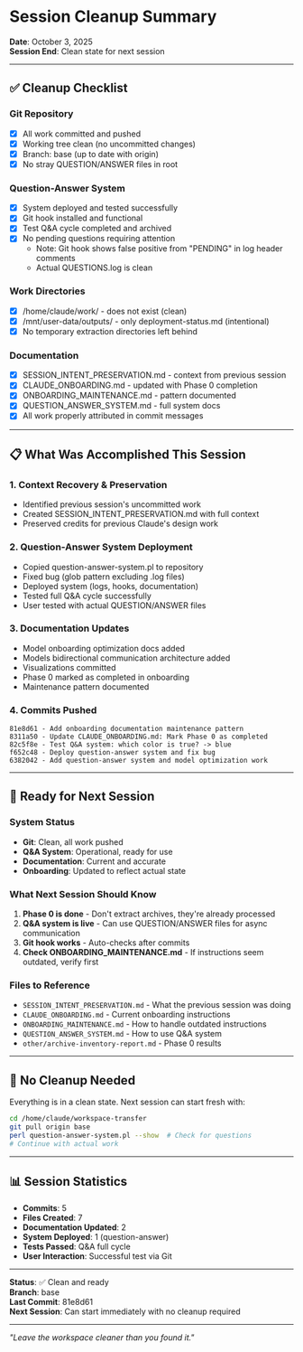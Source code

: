 # Session Cleanup Summary

**Date**: October 3, 2025  
**Session End**: Clean state for next session

---

## ✅ Cleanup Checklist

### Git Repository
- [x] All work committed and pushed
- [x] Working tree clean (no uncommitted changes)
- [x] Branch: base (up to date with origin)
- [x] No stray QUESTION/ANSWER files in root

### Question-Answer System
- [x] System deployed and tested successfully
- [x] Git hook installed and functional
- [x] Test Q&A cycle completed and archived
- [x] No pending questions requiring attention
  - Note: Git hook shows false positive from "PENDING" in log header comments
  - Actual QUESTIONS.log is clean

### Work Directories
- [x] /home/claude/work/ - does not exist (clean)
- [x] /mnt/user-data/outputs/ - only deployment-status.md (intentional)
- [x] No temporary extraction directories left behind

### Documentation
- [x] SESSION_INTENT_PRESERVATION.md - context from previous session
- [x] CLAUDE_ONBOARDING.md - updated with Phase 0 completion
- [x] ONBOARDING_MAINTENANCE.md - pattern documented
- [x] QUESTION_ANSWER_SYSTEM.md - full system docs
- [x] All work properly attributed in commit messages

---

## 📋 What Was Accomplished This Session

### 1. Context Recovery & Preservation
- Identified previous session's uncommitted work
- Created SESSION_INTENT_PRESERVATION.md with full context
- Preserved credits for previous Claude's design work

### 2. Question-Answer System Deployment
- Copied question-answer-system.pl to repository
- Fixed bug (glob pattern excluding .log files)
- Deployed system (logs, hooks, documentation)
- Tested full Q&A cycle successfully
- User tested with actual QUESTION/ANSWER files

### 3. Documentation Updates
- Model onboarding optimization docs added
- Models bidirectional communication architecture added
- Visualizations committed
- Phase 0 marked as completed in onboarding
- Maintenance pattern documented

### 4. Commits Pushed
```
81e8d61 - Add onboarding documentation maintenance pattern
8311a50 - Update CLAUDE_ONBOARDING.md: Mark Phase 0 as completed
82c5f8e - Test Q&A system: which color is true? -> blue
f652c48 - Deploy question-answer system and fix bug
6382042 - Add question-answer system and model optimization work
```

---

## 🚀 Ready for Next Session

### System Status
- **Git**: Clean, all work pushed
- **Q&A System**: Operational, ready for use
- **Documentation**: Current and accurate
- **Onboarding**: Updated to reflect actual state

### What Next Session Should Know

1. **Phase 0 is done** - Don't extract archives, they're already processed
2. **Q&A system is live** - Can use QUESTION/ANSWER files for async communication
3. **Git hook works** - Auto-checks after commits
4. **Check ONBOARDING_MAINTENANCE.md** - If instructions seem outdated, verify first

### Files to Reference

- `SESSION_INTENT_PRESERVATION.md` - What the previous session was doing
- `CLAUDE_ONBOARDING.md` - Current onboarding instructions
- `ONBOARDING_MAINTENANCE.md` - How to handle outdated instructions
- `QUESTION_ANSWER_SYSTEM.md` - How to use Q&A system
- `other/archive-inventory-report.md` - Phase 0 results

---

## 🎯 No Cleanup Needed

Everything is in a clean state. Next session can start fresh with:
```bash
cd /home/claude/workspace-transfer
git pull origin base
perl question-answer-system.pl --show  # Check for questions
# Continue with actual work
```

---

## 📊 Session Statistics

- **Commits**: 5
- **Files Created**: 7
- **Documentation Updated**: 2
- **System Deployed**: 1 (question-answer)
- **Tests Passed**: Q&A full cycle
- **User Interaction**: Successful test via Git

---

**Status**: ✅ Clean and ready  
**Branch**: base  
**Last Commit**: 81e8d61  
**Next Session**: Can start immediately with no cleanup required

---

*"Leave the workspace cleaner than you found it."*
